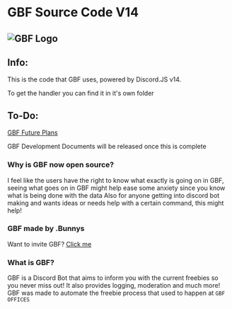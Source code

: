 # GBF Source Code V14
  ![GBF Logo](https://cdn.discordapp.com/attachments/932756227295948910/997240715258101840/GBF_Bot_Logo.png)
------------------------

## Info:
This is the code that GBF uses, powered by Discord.JS v14.

To get the handler you can find it in it's own folder

## To-Do:
[GBF Future Plans](https://airtable.com/shrCjHXAiVjyKraV0)

GBF Development Documents will be released once this is complete

### Why is GBF now open source?
I feel like the users have the right to know what exactly is going on in GBF, seeing what goes on in GBF might help ease some anxiety since you know what is being done with the data
Also for anyone getting into discord bot making and wants ideas or needs help with a certain command, this might help!

### GBF made by .Bunnys
Want to invite GBF? [Click me](https://discord.com/api/oauth2/authorize?client_id=795361755223556116&permissions=1642788809975&scope=bot%20applications.commands)

### What is GBF?
GBF is a Discord Bot that aims to inform you with the current freebies so you never miss out!
It also provides logging, moderation and much more!
GBF was made to automate the freebie process that used to happen at `GBF OFFICES`

